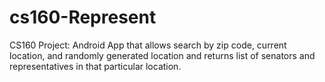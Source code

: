 # cs160-Represent
CS160 Project: Android App that allows search by zip code, current location, and randomly generated location and returns list of senators and representatives in that particular location.
